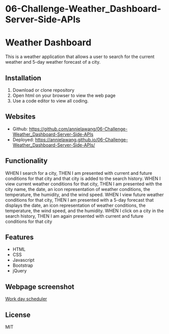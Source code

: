 # 06-Challenge-Weather_Dashboard-Server-Side-APIs

# Weather Dashboard
This is a weather application that allows a user to search for the current weather and 5-day weather forecast of a city.

## Installation
1. Download or clone repository
2. Open html on your browser to view the web page
3. Use a code editor to view all coding.

## Websites
* Github: https://github.com/annielawang/06-Challenge-Weather_Dashboard-Server-Side-APIs
* Deployed: https://annielawang.github.io/06-Challenge-Weather_Dashboard-Server-Side-APIs/

## Functionality
WHEN I search for a city, THEN I am presented with current and future conditions for that city and that city is added to the search history.
WHEN I view current weather conditions for that city, THEN I am presented with the city name, the date, an icon representation of weather conditions, the temperature, the humidity, and the wind speed.
WHEN I view future weather conditions for that city, THEN I am presented with a 5-day forecast that displays the date, an icon representation of weather conditions, the temperature, the wind speed, and the humidity.
WHEN I click on a city in the search history, THEN I am again presented with current and future conditions for that city
  
## Features
* HTML
* CSS
* Javascript
* Bootstrap
* jQuery
  
## Webpage screenshot
[Work day scheduler](./assets/weather-dashboard.png)

## License
MIT